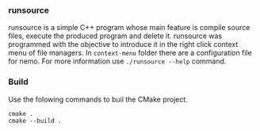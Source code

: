 ### runsource ###

runsource is a simple C++ program whose main feature is compile source files, execute the produced 
program and delete it. runsource was programmed with the objective to introduce it in the right 
click context menu of file managers. In `context-menu` folder there are a configuration file for
nemo. For more information use `./runsource --help` command.

### Build ###

Use the folowing commands to buil the CMake project.

    cmake .
    cmake --build .
